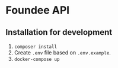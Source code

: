 # Foundee API

## Installation for development

1. `composer install`
2. Create `.env` file based on `.env.example`.
3. `docker-compose up`